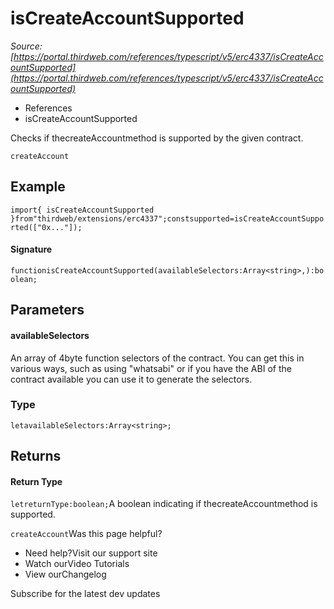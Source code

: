 # isCreateAccountSupported

*Source: [https://portal.thirdweb.com/references/typescript/v5/erc4337/isCreateAccountSupported](https://portal.thirdweb.com/references/typescript/v5/erc4337/isCreateAccountSupported)*

* References
* isCreateAccountSupported

Checks if thecreateAccountmethod is supported by the given contract.

`createAccount`
## Example

`import{ isCreateAccountSupported }from"thirdweb/extensions/erc4337";constsupported=isCreateAccountSupported(["0x..."]);`
#### Signature

`functionisCreateAccountSupported(availableSelectors:Array<string>,):boolean;`
## Parameters

#### availableSelectors

An array of 4byte function selectors of the contract. You can get this in various ways, such as using "whatsabi" or if you have the ABI of the contract available you can use it to generate the selectors.

### Type

`letavailableSelectors:Array<string>;`
## Returns

#### Return Type

`letreturnType:boolean;`A boolean indicating if thecreateAccountmethod is supported.

`createAccount`Was this page helpful?

* Need help?Visit our support site
* Watch ourVideo Tutorials
* View ourChangelog

Subscribe for the latest dev updates

